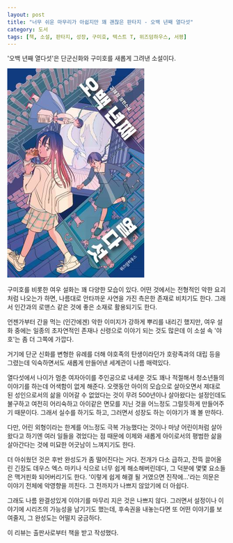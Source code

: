 ```yaml
---
layout: post
title: "너무 쉬운 마무리가 아쉽지만 꽤 괜찮은 판타지 - 오백 년째 열다섯"
category: 도서
tags: [책, 소설, 판타지, 성장, 구미호, 텍스트 T, 위즈덤하우스, 서평]
---
```


'오백 년째 열다섯'은
단군신화와 구미호를 새롭게 그려낸 소설이다.

![표지](/images/15-in-500-years-book-h480.jpg)

구미호를 비롯한 여우 설화는 꽤 다양한 모습이 있다.
어떤 것에서는 전형적인 악한 요괴처럼 나오는가 하면,
나름대로 안타까운 사연을 가진 측은한 존재로 비치기도 한다.
그래서 인간과의 로맨스 같은 것에 좋은 소재로 활용되기도 한다.

언젠가부터 간을 먹는 (인간에겐) 악한 이미지가 강하게 뿌리를 내리긴 했지만,
여우 설화 중에는 일종의 초자연적인 존재나 신령으로 이야기 되는 것도 많은데
이 소설 속 '야호'는 좀 더 그쪽에 가깝다.

거기에 단군 신화를 변형한 유례를 더해 야호족의 탄생이라던가 호랑족과의 대립 등을 그렸는데
익숙하면서도 새롭게 만들어낸 세계관이 나름 매력있다.

열다섯에서 나이가 멈춘 여자아이를 주인공으로 내세운 것도 꽤나 적절해서
청소년들의 이야기를 하는데 어색함이 없게 해준다.
오랫동안 아이의 모습으로 살아오면서 제대로 된 성인으로서의 삶을 이어갈 수 없었다는 것이
무려 500년이나 살아왔다는 설정인데도 불구하고
여전히 어리숙하고 아이같은 면모를 지닌 것을 어느정도 그럴듯하게 만들어주기 때문이다.
그래서 실수를 하기도 하고,
그러면서 성장도 하는 이야기가 꽤 볼 만하다.

다만, 어린 외형이라는 한계를 어느정도 극복 가능했다는 것이나
마냥 어린이처럼 살아왔다고 하기엔 여러 일들을 겪었다는 점 때문에
이제와 새롭게 아이로서의 평범한 삶을 살아간다는 것에 미묘한 어긋남이 느껴지기도 한다.

더 아쉬웠던 것은 후반 완성도가 좀 떨어진다는 거다.
전개가 다소 급하고,
잔뜩 끌어올린 긴장도 데우스 엑스 마키나 식으로 너무 쉽게 해소해버린데다,
그 덕분에 몇몇 요소들은 맥거핀화 되어버리기도 한다.
'이렇게 쉽게 해결 될 거였으면 진작에...'라는 의문은 이야기 전체에 악영향을 끼친다.
그 전까지가 나쁘지 않았기에 더 아쉽다.

그래도 나름 완결성있게 이야기를 마무리 지은 것은 나쁘지 않다.
그러면서 설정이나 이야기에 시리즈의 가능성을 남기기도 했는데,
후속권을 내놓는다면 또 어떤 이야기를 보여줄지, 그 완성도는 어떨지 궁금하다.



<div class="im im-info">
이 리뷰는 출판사로부터 책을 받고 작성했다.
</div>
